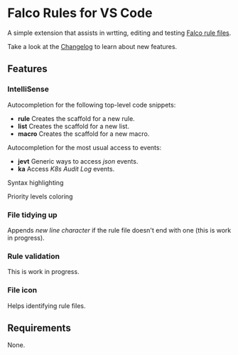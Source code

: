 # Falco Rules for VS Code

A simple extension that assists in wrtting, editing and testing [Falco rule files](https://falco.org/docs/rules/).

Take a look at the [Changelog](CHANGELOG.md) to learn about new features.

## Features

### IntelliSense
Autocompletion for the following top-level code snippets:
- **rule** Creates the scaffold for a new rule.
- **list** Creates the scaffold for a new list.
- **macro** Creates the scaffold for a new macro.

Autocompletion for the most usual access to events:
- **jevt** Generic ways to access _json_ events.
- **ka** Access _K8s Audit Log_ events.

Syntax highlighting

Priority levels coloring

### File tidying up
Appends _new line character_ if the rule file doesn't end with one (this is work in progress).

### Rule validation
This is work in progress.

### File icon
Helps identifying rule files.

## Requirements
None.
